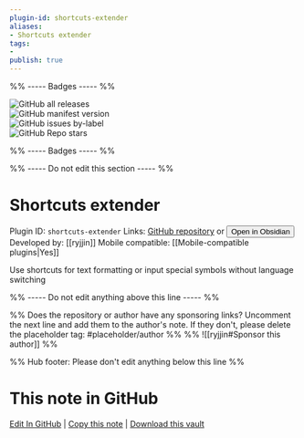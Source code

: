 ```yaml
---
plugin-id: shortcuts-extender
aliases:
- Shortcuts extender
tags: 
- 
publish: true
---
```


%% ----- Badges ----- %%

![GitHub all releases](https://img.shields.io/github/downloads/ryjjin/Obsidian-shortcuts-extender/total?color=573E7A&logo=github&style=for-the-badge)   
![GitHub manifest version](https://img.shields.io/github/manifest-json/v/ryjjin/Obsidian-shortcuts-extender?color=573E7A&logo=github&style=for-the-badge)   
![GitHub issues by-label](https://img.shields.io/github/issues/ryjjin/Obsidian-shortcuts-extender/help%20wanted?color=573E7A&logo=github&style=for-the-badge)   
![GitHub Repo stars](https://img.shields.io/github/stars/ryjjin/Obsidian-shortcuts-extender?color=573E7A&logo=github&style=for-the-badge)

%% ----- Badges ----- %%

%% ----- Do not edit this section ----- %%

# Shortcuts extender

Plugin ID: `shortcuts-extender`
Links: [GitHub repository](https://github.com/ryjjin/Obsidian-shortcuts-extender) or [<button id=HH>Open in Obsidian</button>](obsidian://goto-plugin?id=shortcuts-extender)
Developed by: [[ryjjin]]
Mobile compatible: [[Mobile-compatible plugins|Yes]]

Use shortcuts for text formatting or input special symbols without language switching

%% ----- Do not edit anything above this line ----- %% 

%% Does the repository or author have any sponsoring links? Uncomment the next line and add them to the author's note. If they don't, please delete the placeholder tag: #placeholder/author %%
%% ![[ryjjin#Sponsor this author]] %%

%% Hub footer: Please don't edit anything below this line %%

# This note in GitHub

<span class="git-footer">[Edit In GitHub](https://github.dev/obsidian-community/obsidian-hub/blob/main/02%20-%20Community%20Expansions/02.05%20All%20Community%20Expansions/Plugins/shortcuts-extender.md "git-hub-edit-note") | [Copy this note](https://raw.githubusercontent.com/obsidian-community/obsidian-hub/main/02%20-%20Community%20Expansions/02.05%20All%20Community%20Expansions/Plugins/shortcuts-extender.md "git-hub-copy-note") | [Download this vault](https://github.com/obsidian-community/obsidian-hub/archive/refs/heads/main.zip "git-hub-download-vault") </span>
